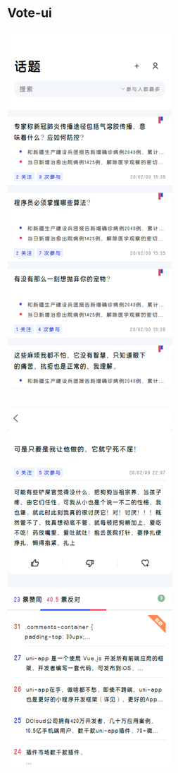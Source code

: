 # Vote-ui
![](https://raw.githubusercontent.com/DuanJiaNing/Vote/master/other/main.png)
<br><br><br>

![](https://raw.githubusercontent.com/DuanJiaNing/Vote/master/other/topic.png)
